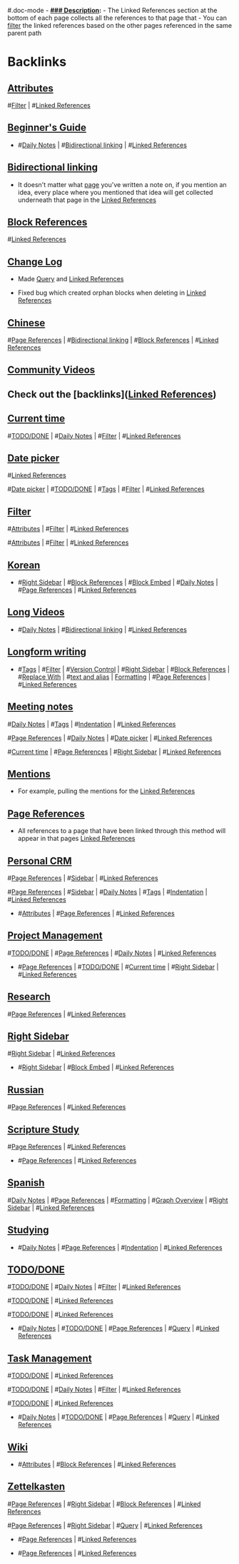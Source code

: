 #.doc-mode
    - **[### Description](<### Description.md>):**
        - The Linked References section at the bottom of each page collects all the references to that page that 
        - You can [filter]([Filter](<Filter.md>)) the linked references based on the other pages referenced in the same parent path

# Backlinks
## [Attributes](<Attributes.md>)
#[Filter](<Filter.md>) | #[Linked References](<Linked References.md>)

## [Beginner's Guide](<Beginner's Guide.md>)
- #[Daily Notes](<Daily Notes.md>) | #[Bidirectional linking](<Bidirectional linking.md>) | #[Linked References](<Linked References.md>)

## [Bidirectional linking](<Bidirectional linking.md>)
- It doesn't matter what [page]([Pages](<Pages.md>)) you've written a note on, if you mention an idea, every place where you mentioned that idea will get collected underneath that page in the [Linked References](<Linked References.md>)

## [Block References](<Block References.md>)
#[Linked References](<Linked References.md>)

## [Change Log](<Change Log.md>)
- Made [Query](<Query.md>) and [Linked References](<Linked References.md>)

- Fixed bug which created orphan blocks when deleting in [Linked References](<Linked References.md>)

## [Chinese](<Chinese.md>)
#[Page References](<Page References.md>) | #[Bidirectional linking](<Bidirectional linking.md>) | #[Block References](<Block References.md>) | #[Linked References](<Linked References.md>)

## [Community Videos](<Community Videos.md>)
## Check out the [backlinks]([Linked References](<Linked References.md>))

## [Current time](<Current time.md>)
#[TODO/DONE](<TODO/DONE.md>) | #[Daily Notes](<Daily Notes.md>) | #[Filter](<Filter.md>) | #[Linked References](<Linked References.md>)

## [Date picker](<Date picker.md>)
#[Linked References](<Linked References.md>)

#[Date picker](<Date picker.md>) | #[TODO/DONE](<TODO/DONE.md>) | #[Tags](<Tags.md>) | #[Filter](<Filter.md>) | #[Linked References](<Linked References.md>)

## [Filter](<Filter.md>)
#[Attributes](<Attributes.md>) | #[Filter](<Filter.md>) | #[Linked References](<Linked References.md>)

#[Attributes](<Attributes.md>) | #[Filter](<Filter.md>) | #[Linked References](<Linked References.md>)

## [Korean](<Korean.md>)
- #[Right Sidebar](<Right Sidebar.md>) | #[Block References](<Block References.md>) | #[Block Embed](<Block Embed.md>) | #[Daily Notes](<Daily Notes.md>) | #[Page References](<Page References.md>) | #[Linked References](<Linked References.md>)

## [Long Videos](<Long Videos.md>)
- #[Daily Notes](<Daily Notes.md>) | #[Bidirectional linking](<Bidirectional linking.md>) | #[Linked References](<Linked References.md>)

## [Longform writing](<Longform writing.md>)
- #[Tags](<Tags.md>) | #[Filter](<Filter.md>) | #[Version Control](<Version Control.md>) | #[Right Sidebar](<Right Sidebar.md>) | #[Block References](<Block References.md>) | #[Replace With](<Replace With.md>) | #[text and alias](<text and alias.md>) | [Formatting](<Formatting.md>) |  #[Page References](<Page References.md>) | #[Linked References](<Linked References.md>)

## [Meeting notes](<Meeting notes.md>)
#[Daily Notes](<Daily Notes.md>) | #[Tags](<Tags.md>) | #[Indentation](<Indentation.md>) | #[Linked References](<Linked References.md>)

#[Page References](<Page References.md>) | #[Daily Notes](<Daily Notes.md>) | #[Date picker](<Date picker.md>) | #[Linked References](<Linked References.md>)

#[Current time](<Current time.md>) | #[Page References](<Page References.md>) | #[Right Sidebar](<Right Sidebar.md>) | #[Linked References](<Linked References.md>)

## [Mentions](<Mentions.md>)
- For example, pulling the mentions for the [Linked References](<Linked References.md>)

## [Page References](<Page References.md>)
- All references to a page that have been linked through this method will appear in that pages [Linked References](<Linked References.md>)

## [Personal CRM](<Personal CRM.md>)
#[Page References](<Page References.md>) | #[Sidebar](<Sidebar.md>) | #[Linked References](<Linked References.md>)

#[Page References](<Page References.md>) | #[Sidebar](<Sidebar.md>) | #[Daily Notes](<Daily Notes.md>) | #[Tags](<Tags.md>) | #[Indentation](<Indentation.md>) | #[Linked References](<Linked References.md>)

- #[Attributes](<Attributes.md>) | #[Page References](<Page References.md>) | #[Linked References](<Linked References.md>)

## [Project Management](<Project Management.md>)
#[TODO/DONE](<TODO/DONE.md>) | #[Page References](<Page References.md>) | #[Daily Notes](<Daily Notes.md>) | #[Linked References](<Linked References.md>)

- #[Page References](<Page References.md>) | #[TODO/DONE](<TODO/DONE.md>) | #[Current time](<Current time.md>) | #[Right Sidebar](<Right Sidebar.md>) | #[Linked References](<Linked References.md>)

## [Research](<Research.md>)
#[Page References](<Page References.md>) | #[Linked References](<Linked References.md>)

## [Right Sidebar](<Right Sidebar.md>)
#[Right Sidebar](<Right Sidebar.md>) | #[Linked References](<Linked References.md>)

- #[Right Sidebar](<Right Sidebar.md>) | #[Block Embed](<Block Embed.md>) | #[Linked References](<Linked References.md>)

## [Russian](<Russian.md>)
#[Page References](<Page References.md>) | #[Linked References](<Linked References.md>)

## [Scripture Study](<Scripture Study.md>)
#[Page References](<Page References.md>) | #[Linked References](<Linked References.md>)

- #[Page References](<Page References.md>) | #[Linked References](<Linked References.md>)

## [Spanish](<Spanish.md>)
#[Daily Notes](<Daily Notes.md>) | #[Page References](<Page References.md>) | #[Formatting](<Formatting.md>) | #[Graph Overview](<Graph Overview.md>) | #[Right Sidebar](<Right Sidebar.md>) | #[Linked References](<Linked References.md>)

## [Studying](<Studying.md>)
- #[Daily Notes](<Daily Notes.md>) | #[Page References](<Page References.md>) | #[Indentation](<Indentation.md>) | #[Linked References](<Linked References.md>)

## [TODO/DONE](<TODO/DONE.md>)
#[TODO/DONE](<TODO/DONE.md>) | #[Daily Notes](<Daily Notes.md>) | #[Filter](<Filter.md>) | #[Linked References](<Linked References.md>)

#[TODO/DONE](<TODO/DONE.md>) | #[Linked References](<Linked References.md>)

#[TODO/DONE](<TODO/DONE.md>) | #[Linked References](<Linked References.md>)

- #[Daily Notes](<Daily Notes.md>) | #[TODO/DONE](<TODO/DONE.md>) | #[Page References](<Page References.md>) | #[Query](<Query.md>) | #[Linked References](<Linked References.md>)

## [Task Management](<Task Management.md>)
#[TODO/DONE](<TODO/DONE.md>) | #[Linked References](<Linked References.md>)

#[TODO/DONE](<TODO/DONE.md>) | #[Daily Notes](<Daily Notes.md>) | #[Filter](<Filter.md>) | #[Linked References](<Linked References.md>)

#[TODO/DONE](<TODO/DONE.md>) | #[Linked References](<Linked References.md>)

- #[Daily Notes](<Daily Notes.md>) | #[TODO/DONE](<TODO/DONE.md>) | #[Page References](<Page References.md>) | #[Query](<Query.md>) | #[Linked References](<Linked References.md>)

## [Wiki](<Wiki.md>)
- #[Attributes](<Attributes.md>) | #[Block References](<Block References.md>) | #[Linked References](<Linked References.md>)

## [Zettelkasten](<Zettelkasten.md>)
#[Page References](<Page References.md>) | #[Right Sidebar](<Right Sidebar.md>) | #[Block References](<Block References.md>) | #[Linked References](<Linked References.md>)

#[Page References](<Page References.md>) | #[Right Sidebar](<Right Sidebar.md>) | #[Query](<Query.md>) | #[Linked References](<Linked References.md>)

- #[Page References](<Page References.md>) | #[Linked References](<Linked References.md>)

- #[Page References](<Page References.md>) | #[Linked References](<Linked References.md>)

